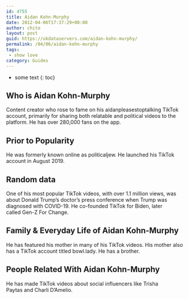 ```yaml
---
id: 4755
title: Aidan Kohn-Murphy
date: 2012-04-06T17:37:29+00:00
author: chito
layout: post
guid: https://ukdataservers.com/aidan-kohn-murphy/
permalink: /04/06/aidan-kohn-murphy
tags:
 - show love
category: Guides
---
```


* some text
{: toc}
          
          
## Who is  Aidan Kohn-Murphy
                  
                  
                  
Content creator who rose to fame on his aidanpleasestoptalking TikTok account, primarily for sharing both relatable and political videos to the platform. He has over 280,000 fans on the app. 
                  
                
                
                
## Prior to Popularity 
                  
                  
                  
He was formerly known online as politicaljew. He launched his TikTok account in August 2019. 
                  
                
                
                
## Random data 
                  
                  
                  
One of his most popular TikTok videos, with over 1.1 million views, was about Donald Trump&#8217;s doctor&#8217;s press conference when Trump was diagnosed with COVID-19. He co-founded TikTok for Biden, later called Gen-Z For Change.
                  
                
                
                
## Family & Everyday Life of Aidan Kohn-Murphy
                  
                  
                  
He has featured his mother in many of his TikTok videos. His mother also has a TikTok account titled bowl.lady. He has a brother.
                  
                
                
                
## People Related With  Aidan Kohn-Murphy
                  
                  
                  
He has made TikTok videos about social influencers like Trisha Paytas and Charli D&#8217;Amelio. 
                  
                
              
            
          
          
          
    
    
  
